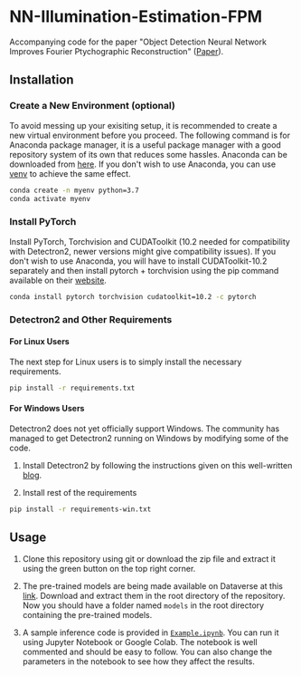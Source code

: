# NN-Illumination-Estimation-FPM
Accompanying code for the paper "Object Detection Neural Network Improves Fourier Ptychographic Reconstruction" ([Paper](https://doi.org/10.1364/OE.409679)).


## Installation

### Create a New Environment (optional)
To avoid messing up your exisiting setup, it is recommended to create a new virtual environment before you proceed. The following command is for Anaconda package manager, it is a useful package manager with a good repository system of its own that reduces some hassles. Anaconda can be downloaded from [here](https://www.anaconda.com/products/individual). If you don't wish to use Anaconda, you can use [venv](https://docs.python.org/3/library/venv.html#creating-virtual-environments) to achieve the same effect.

```bash 
conda create -n myenv python=3.7
conda activate myenv
```

### Install PyTorch
Install PyTorch, Torchvision and CUDAToolkit (10.2 needed for compatibility with Detectron2, newer versions might give compatibility issues). If you don't wish to use Anaconda, you will have to install CUDAToolkit-10.2 separately and then install pytorch + torchvision using the pip command available on their [website](https://pytorch.org/).

```bash
conda install pytorch torchvision cudatoolkit=10.2 -c pytorch
```

### Detectron2 and Other Requirements

#### For Linux Users
The next step for Linux users is to simply install the necessary requirements.

```bash
pip install -r requirements.txt
```

#### For Windows Users
Detectron2 does not yet officially support Windows. The community has managed to get Detectron2 running on Windows by modifying some of the code.

1. Install Detectron2 by following the instructions given on this well-written [blog](https://medium.com/@dgmaxime/how-to-easily-install-detectron2-on-windows-10-39186139101c).

2. Install rest of the requirements

```bash
pip install -r requirements-win.txt
```


## Usage
1. Clone this repository using git or download the zip file and extract it using the green button on the top right corner.

2. The pre-trained models are being made available on Dataverse at this [link](https://doi.org/10.18710/BBU6JD). Download and extract them in the root directory of the repository. Now you should have a folder named `models` in the root directory containing the pre-trained models.

3. A sample inference code is provided in [`Example.ipynb`](Example.ipynb). You can run it using Jupyter Notebook or Google Colab. The notebook is well commented and should be easy to follow. You can also change the parameters in the notebook to see how they affect the results.
